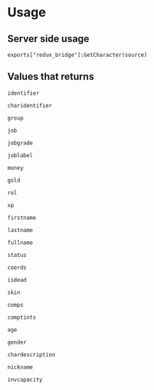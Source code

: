 # Usage

## Server side usage
````
exports["redux_bridge"]:GetCharacter(source)
````

## Values that returns

```
identifier
```
```
charidentifier
```
```
group
```
```
job
```
```
jobgrade
```
```
joblabel
```
```
money
```
```
gold
```
```
rol
```
```
xp
```
```
firstname
```
```
lastname
```
```
fullname
```
```
status
```
```
coords
```
```
isdead
```
```
skin
```
```
comps
```
```
comptints
```
```
age
```
```
gender
```
```
chardescription
```
```
nickname
```
```
invcapacity

```
